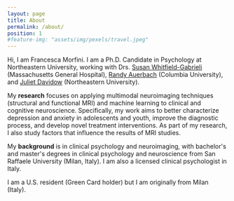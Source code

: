 ```yaml
---
layout: page
title: About
permalink: /about/
position: 1
#feature-img: "assets/img/pexels/travel.jpeg"
---
```


Hi, I am Francesca Morfini. 
I am a Ph.D. Candidate in Psychology at Northeastern University, working with Drs. [Susan Whitfield-Gabrieli](https://www.massgeneral.org/psychiatry/research/precision-psychiatry/team) (Massachusetts General Hospital), [Randy Auerbach](https://www.auerbachlab.com/) (Columbia University), and [Juliet Davidow](https://lbdlpsych.sites.northeastern.edu/) (Northeastern University).
 
My **research** focuses on applying multimodal neuroimaging techniques (structural and functional MRI) and machine learning to clinical and cognitive neuroscience. 
Specifically, my work aims to better characterize depression and anxiety in adolescents and youth, improve the diagnostic process, and develop novel treatment interventions.
As part of my research, I also study factors that influence the results of MRI studies.

My **background** is in clinical psychology and neuroimaging, with bachelor's and master's degrees in clinical psychology and neuroscience from San Raffaele University (Milan, Italy). I am also a licensed clinical psychologist in Italy.

I am a U.S. resident (Green Card holder) but I am originally from Milan (Italy).